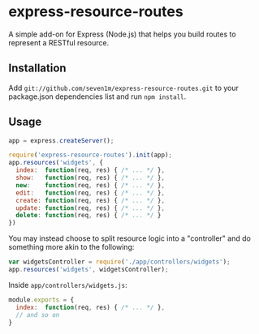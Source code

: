 # express-resource-routes

A simple add-on for Express (Node.js) that helps you build routes to represent a RESTful resource.

## Installation

Add `git://github.com/seven1m/express-resource-routes.git` to your package.json dependencies list and run `npm install`.

## Usage

```javascript
app = express.createServer();

require('express-resource-routes').init(app);
app.resources('widgets', {
  index:  function(req, res) { /* ... */ },
  show:   function(req, res) { /* ... */ },
  new:    function(req, res) { /* ... */ },
  edit:   function(req, res) { /* ... */ },
  create: function(req, res) { /* ... */ },
  update: function(req, res) { /* ... */ },
  delete: function(req, res) { /* ... */ }
})
```

You may instead choose to split resource logic into a "controller" and do something more akin to the following:

```javascript
var widgetsController = require('./app/controllers/widgets');
app.resources('widgets', widgetsController);
```

Inside `app/controllers/widgets.js`:

```javascript
module.exports = {
  index:  function(req, res) { /* ... */ },
  // and so on
}
```
